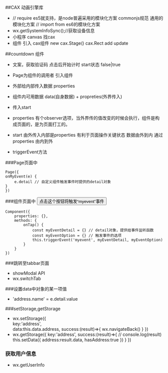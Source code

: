##CAX 动画引擎库
- // require  es5就支持，是node普遍采用的模块化方案   commonjs规范  通用的模块化方案
    // import from  es6的模块化方案
- wx.getSystemInfoSync();//获取设备信息
- 小程序 canvas 找cax
- 组件 引入 cax组件
    new cax.Stage()
    cax.Rect
    add
    update

##countdown 组件
- 文案，获取验证码  点击后开始计时  start状态   false|true
- Page为组件的调用者    引入组件
- 外部给内部传入数据 properties
- 组件内可用数据    data(自身数据) + propreties(外界传入)
- <countdown start="{{start}}"> 传入start

- properties 有个observer选项，当外界传的值改变的时候会执行，组件是构成页面的，是为页面打工的。

- start 由外传入内部是properties 有利于页面操作关键状态
    数据由外到内 通过properties
    由内到外

- triggerEvent方法

###Page页面中
    <!-- 当自定义组件触发“myevent”事件时，调用“onMyEvent”方法 -->
    <component-tag-name bind:myevent="onMyEvent" />

    Page({
    onMyEvent(e) {
        e.detail // 自定义组件触发事件时提供的detail对象
    }
    })

###组件页面中
    <button bindtap="onTap">点击这个按钮将触发“myevent”事件</button>

    Component({
        properties: {},
        methods: {
            onTap() {
                const myEventDetail = {} // detail对象，提供给事件监听函数
                const myEventOption = {} // 触发事件的选项
                this.triggerEvent('myevent', myEventDetail, myEventOption)
            }
        }
    })


###跳转至tabbar页面
- showModal API
- wx.switchTab

###设置data中对象的某一项值
- 'address.name' = e.detail.value

###setStorage,getStorage
- wx.setStorage({                   
        key:'address',  
        data:this.data.address,
        success:(result)=>{
          wx.navigateBack()
        }
      })
- wx.getStorage({
      key:'address',
      success:(result)=>{
        // console.log(result)
        this.setData({
          address:result.data,
          hasAddress:true
        })
      }
    })

### 获取用户信息
- wx.getUserInfo